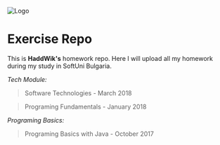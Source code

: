 ![Logo](https://camo.githubusercontent.com/9538a4cf1406d74964fb4ed5d42593efc00c1d2d/687474703a2f2f696e6e6f766174696f6e73746172746572626f782e62672f77702d636f6e74656e742f75706c6f6164732f323031362f30352f536f6674756e695f6c6f676f5f74726173706172656e742e706e67)
# Exercise Repo

This is **HaddWik's** homework repo.
Here I will upload all my homework during my study in SoftUni Bulgaria.

*Tech Module:*
> Software Technologies - March 2018

> Programing Fundamentals - January 2018

*Programing Basics:*
> Programing Basics with Java - October 2017
